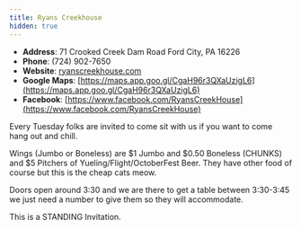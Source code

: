 ```yaml
---
title: Ryans Creekhouse
hidden: true
---
```



- **Address**: 71 Crooked Creek Dam Road
  Ford City, PA 16226
- **Phone**: (724) 902-7650
- **Website**: [ryanscreekhouse.com](https://www.ryanscreekhouse.com)
- **Google Maps**: [https://maps.app.goo.gl/CgaH96r3QXaUzigL6](https://maps.app.goo.gl/CgaH96r3QXaUzigL6)
- **Facebook**: [https://www.facebook.com/RyansCreekHouse](https://www.facebook.com/RyansCreekHouse)

Every Tuesday  folks are invited to come sit with us if you want to come hang out and chill.

 Wings (Jumbo or Boneless) are $1 Jumbo and $0.50 Boneless (CHUNKS) and $5 Pitchers of Yueling/Flight/OctoberFest Beer.  They have other food of course but this is the cheap cats meow.

Doors open around 3:30 and we are there to get a table between 3:30-3:45 we just need a number to give them so they will accommodate.

This is a STANDING Invitation.